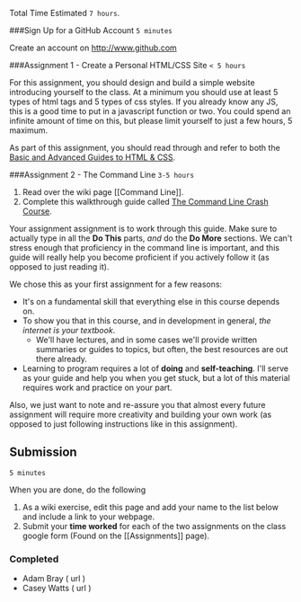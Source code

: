 Total Time Estimated `7 hours`.

###Sign Up for a GitHub Account
`5 minutes`

Create an account on <http://www.github.com>

###Assignment 1 - Create a Personal HTML/CSS Site
`< 5 hours`

For this assignment, you should design and build a simple website introducing yourself to the class. At a minimum you should use at least 5 types of html tags and 5 types of css styles. If you already know any JS, this is a good time to put in a javascript function or two. You could spend an infinite amount of time on this, but please limit yourself to just a few hours, 5 maximum.

As part of this assignment, you should read through and refer to both the [Basic and Advanced Guides to HTML & CSS](http://learn.shayhowe.com).


###Assignment 2 - The Command Line
`3-5 hours`

1. Read over the wiki page [[Command Line]].
2. Complete this walkthrough guide called [The Command Line Crash Course](http://cli.learncodethehardway.org/book/). 

Your assignment assignment is to work through this guide. Make sure to actually type in all the **Do This** parts, *and* do the **Do More** sections. We can't stress enough that proficiency in the command line is important, and this guide will really help you become proficient if you actively follow it (as opposed to just reading it).

We chose this as your first assignment for a few reasons:

* It's on a fundamental skill that everything else in this course depends on.
* To show you that in this course, and in development in general, *the internet is your textbook*.
    * We'll have lectures, and in some cases we'll provide written summaries or guides to topics, but often, the best resources are out there already.
* Learning to program requires a lot of **doing** and **self-teaching**. I'll serve as your guide and help you when you get stuck, but a lot of this material requires work and practice on your part.


Also, we just want to note and re-assure you that almost every future assignment will require more creativity and building your own work (as opposed to just following instructions like in this assignment).

## Submission
`5 minutes`

When you are done, do the following

1. As a wiki exercise, edit this page and add your name to the list below and include a link to your webpage.
2. Submit your **time worked** for each of the two assignments on the class google form (Found on the [[Assignments]] page).

### Completed

* Adam Bray ( url )
* Casey Watts ( url )